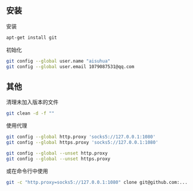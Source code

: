 ## 安装

安装

```sh
apt-get install git
```

初始化

```sh
git config --global user.name "aisuhua"
git config --global user.email 1079087531@qq.com
```

## 其他

清理未加入版本的文件

```sh
git clean -d -f ""
```

使用代理

```sh
git config --global http.proxy 'socks5://127.0.0.1:1080'
git config --global https.proxy 'socks5://127.0.0.1:1080'

git config --global --unset http.proxy
git config --global --unset https.proxy
```

或在命令行中使用

```sh
git -c "http.proxy=socks5://127.0.0.1:1080" clone git@github.com:...
```
